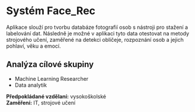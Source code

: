 # Systém Face_Rec 

Aplikace slouží pro tvorbu databáze fotografií osob s nástroji pro stažení a labelování dat. Následně je možné v aplikaci tyto data otestovat na metody strojového učení, zaměřené na detekci obličeje, rozpoznání osob a jejich pohlaví, věku a emocí.

## Analýza cílové skupiny

- Machine Learning Researcher
- Data analytik

**Předpokládané vzdělaní:** vysokoškolské <br/>
**Zaměření:** IT, strojové učení <br/>
